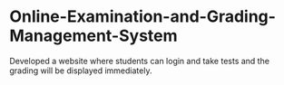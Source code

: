 # Online-Examination-and-Grading-Management-System
Developed a website where students can login and take tests and the grading will be displayed immediately.
